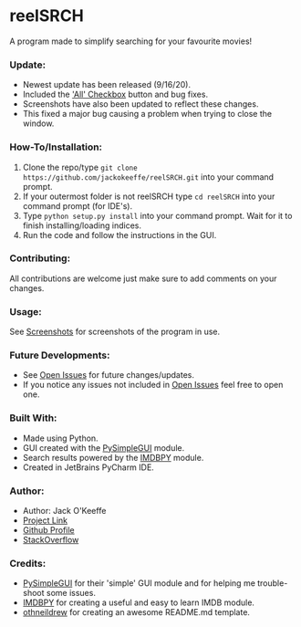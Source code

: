 # reelSRCH
A program made to simplify searching for your favourite movies!

### Update:
- Newest update has been released (9/16/20).
- Included the ['All' Checkbox](https://github.com/jackokeeffe/reelSRCH/issues/1) button and bug fixes.
- Screenshots have also been updated to reflect these changes.
- This fixed a major bug causing a problem when trying to close the window.

### How-To/Installation:
1. Clone the repo/type `git clone https://github.com/jackokeeffe/reelSRCH.git` into your command prompt.
2. If your outermost folder is not reelSRCH type `cd reelSRCH` into your command prompt (for IDE's).
3. Type `python setup.py install` into your command prompt. Wait for it to finish installing/loading indices.
4. Run the code and follow the instructions in the GUI.

### Contributing:
All contributions are welcome just make sure to add comments on your changes.

### Usage:
See [Screenshots](https://github.com/jackokeeffe/reelSRCH/tree/master/screenshots) for screenshots of the program in use.

### Future Developments:
- See [Open Issues](https://github.com/jackokeeffe/reelSRCH/issues) for future changes/updates.
- If you notice any issues not included in [Open Issues](https://github.com/jackokeeffe/reelSRCH/issues) feel free to open one.

### Built With:
- Made using Python.
- GUI created with the [PySimpleGUI](https://github.com/nngogol/PySimpleGUIDesigner) module.
- Search results powered by the [IMDBPY](https://imdbpy.github.io/) module.
- Created in JetBrains PyCharm IDE.

### Author:
- Author: Jack O'Keeffe
- [Project Link](https://github.com/jackokeeffe/reelSRCH)
- [Github Profile](https://github.com/jackokeeffe)
- [StackOverflow](https://stackoverflow.com/users/14068649/jack?tab=profile)

### Credits:
- [PySimpleGUI](https://github.com/nngogol/PySimpleGUIDesigner) for their 'simple' GUI module and for helping me trouble-shoot some issues.
- [IMDBPY](https://imdbpy.github.io/) for creating a useful and easy to learn IMDB module.
- [othneildrew](https://github.com/othneildrew/Best-README-Template) for creating an awesome README.md template.